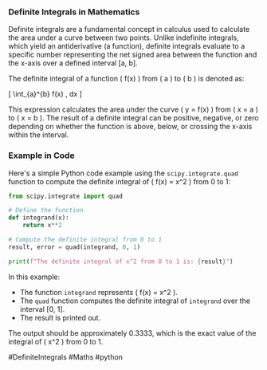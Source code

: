 ### Definite Integrals in Mathematics

Definite integrals are a fundamental concept in calculus used to calculate the area under a curve between two points. Unlike indefinite integrals, which yield an antiderivative (a function), definite integrals evaluate to a specific number representing the net signed area between the function and the x-axis over a defined interval [a, b].

The definite integral of a function \( f(x) \) from \( a \) to \( b \) is denoted as:

\[
\int_{a}^{b} f(x) \, dx
\]

This expression calculates the area under the curve \( y = f(x) \) from \( x = a \) to \( x = b \). The result of a definite integral can be positive, negative, or zero depending on whether the function is above, below, or crossing the x-axis within the interval.

### Example in Code

Here's a simple Python code example using the `scipy.integrate.quad` function to compute the definite integral of \( f(x) = x^2 \) from 0 to 1:

```python
from scipy.integrate import quad

# Define the function
def integrand(x):
    return x**2

# Compute the definite integral from 0 to 1
result, error = quad(integrand, 0, 1)

print(f"The definite integral of x^2 from 0 to 1 is: {result}")
```

In this example:
- The function `integrand` represents \( f(x) = x^2 \).
- The `quad` function computes the definite integral of `integrand` over the interval [0, 1].
- The result is printed out.

The output should be approximately 0.3333, which is the exact value of the integral of \( x^2 \) from 0 to 1.

#DefiniteIntegrals #Maths #python